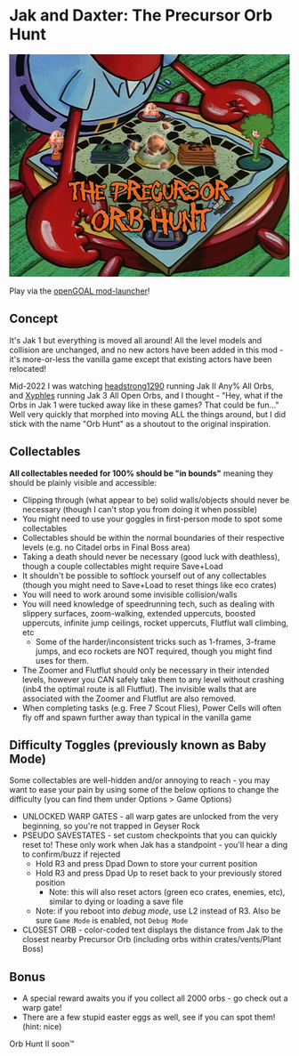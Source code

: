 # Jak and Daxter: The Precursor Orb Hunt

<img src="https://raw.githubusercontent.com/dallmeyer/OG-OrbHunt/main/ModImage.png" height="400">

Play via the [openGOAL mod-launcher](https://jakmods.dev)!

## Concept
It's Jak 1 but everything is moved all around! All the level models and collision are unchanged, and no new actors have been added in this mod - it's more-or-less the vanilla game except that existing actors have been relocated!

Mid-2022 I was watching [headstrong1290](https://www.twitch.tv/headstrong1290) running Jak II Any% All Orbs, and [Xyphles](https://www.twitch.tv/xyphles) running Jak 3 All Open Orbs, and I thought - "Hey, what if the Orbs in Jak 1 were tucked away like in these games? That could be fun..." Well very quickly that morphed into moving ALL the things around, but I did stick with the name "Orb Hunt" as a shoutout to the original inspiration.

## Collectables
**All collectables needed for 100% should be "in bounds"** meaning they should be plainly visible and accessible:
- Clipping through (what appear to be) solid walls/objects should never be necessary (though I can't stop you from doing it when possible)
- You might need to use your goggles in first-person mode to spot some collectables
- Collectables should be within the normal boundaries of their respective levels (e.g. no Citadel orbs in Final Boss area)
- Taking a death should never be necessary (good luck with deathless), though a couple collectables might require Save+Load
- It shouldn't be possible to softlock yourself out of any collectables (though you might need to Save+Load to reset things like eco crates)
- You will need to work around some invisible collision/walls
- You will need knowledge of speedrunning tech, such as dealing with slippery surfaces, zoom-walking, extended uppercuts, boosted uppercuts, infinite jump ceilings, rocket uppercuts, Flutflut wall climbing, etc
  - Some of the harder/inconsistent tricks such as 1-frames, 3-frame jumps, and eco rockets are NOT required, though you might find uses for them.
- The Zoomer and Flutflut should only be necessary in their intended levels, however you CAN safely take them to any level without crashing (inb4 the optimal route is all Flutflut). The invisible walls that are associated with the Zoomer and Flutflut are also removed.
- When completing tasks (e.g. Free 7 Scout Flies), Power Cells will often fly off and spawn further away than typical in the vanilla game

## Difficulty Toggles (previously known as Baby Mode)
Some collectables are well-hidden and/or annoying to reach - you may want to ease your pain by using some of the below options to change the difficulty (you can find them under Options > Game Options)
- UNLOCKED WARP GATES - all warp gates are unlocked from the very beginning, so you're not trapped in Geyser Rock
- PSEUDO SAVESTATES - set custom checkpoints that you can quickly reset to! These only work when Jak has a standpoint - you'll hear a ding to confirm/buzz if rejected
  - Hold R3 and press Dpad Down to store your current position
  - Hold R3 and press Dpad Up to reset back to your previously stored position
    - Note: this will also reset actors (green eco crates, enemies, etc), similar to dying or loading a save file
  - Note: if you reboot into _debug mode_, use L2 instead of R3. Also be sure `Game Mode` is enabled, not `Debug Mode`
- CLOSEST ORB - color-coded text displays the distance from Jak to the closest nearby Precursor Orb (including orbs within crates/vents/Plant Boss)

## Bonus
- A special reward awaits you if you collect all 2000 orbs - go check out a warp gate!
- There are a few stupid easter eggs as well, see if you can spot them! (hint: nice)

Orb Hunt II soon™️
